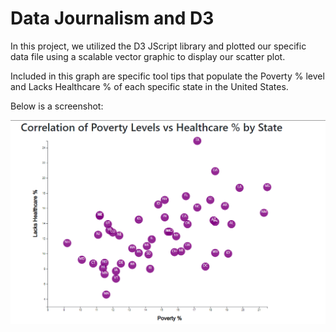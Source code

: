 # Data Journalism and D3

In this project, we utilized the D3 JScript library and plotted our specific data file using a scalable vector graphic to display our scatter plot.

Included in this graph are specific tool tips that populate the Poverty % level and Lacks Healthcare % of each specific state in the United States.  

Below is a screenshot:

![Screenshot1](assets/data/screen1.png)
